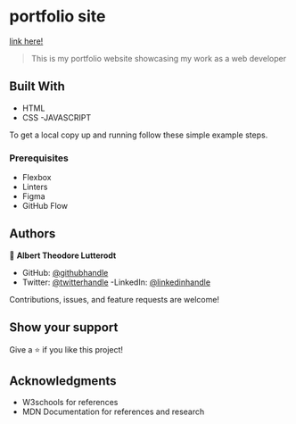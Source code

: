 # portfolio site
[link here!](https://theodore354.github.io/MOBILE-SKELETON-VERSION-2/)

> This is my portfolio website showcasing my work as a web developer




## Built With

- HTML
- CSS
-JAVASCRIPT

To get a local copy up and running follow these simple example steps.

### Prerequisites
- Flexbox
- Linters
- Figma
- GitHub Flow



## Authors

👤 **Albert Theodore Lutterodt**

- GitHub: [@githubhandle](https://github.com/Theodore354)
- Twitter: [@twitterhandle](https://twitter.com/Alberttheodore1)
-LinkedIn: [@linkedinhandle](https://www.linkedin.com/in/albert-theodore-lutterodt-8059031a0/)

Contributions, issues, and feature requests are welcome!

## Show your support

Give a ⭐️ if you like this project!


## Acknowledgments

- W3schools for references
- MDN Documentation for references and research